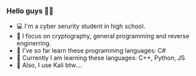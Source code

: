 ### Hello guys 👋🏻
- 💻 I'm a cyber serurity student in high school.
- 🔧 I focus on cryptography, general programming and reverse enginerring.
- 📘 I've so far learn these programming languages: C#
- 📕 Currently I am learning these languages: C++, Python, JS 
- 🐲 Also, I use Kali btw....

<script src="https://tryhackme.com/badge/1047816"></script>
<!--
**MichalKoudela/MichalKoudela** is a ✨ _special_ ✨ repository because its `README.md` (this file) appears on your GitHub profile.

Here are some ideas to get you started:

- 🔭 I’m currently working on ...
- 🌱 I’m currently learning ...
- 👯 I’m looking to collaborate on ...
- 🤔 I’m looking for help with ...
- 💬 Ask me about ...
- 📫 How to reach me: ...
- 😄 Pronouns: ...
- ⚡ Fun fact: ...
-->
